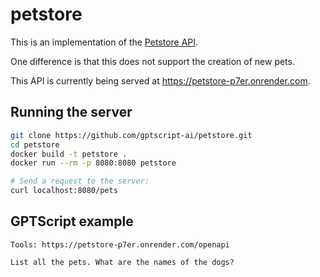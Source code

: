 # petstore

This is an implementation of the [Petstore API](https://github.com/OAI/OpenAPI-Specification/blob/66fe9db36115bbf5425892aaaac6dba5e3c5df59/examples/v3.0/petstore.yaml).

One difference is that this does not support the creation of new pets.

This API is currently being served at https://petstore-p7er.onrender.com.

## Running the server

```bash
git clone https://github.com/gptscript-ai/petstore.git
cd petstore
docker build -t petstore .
docker run --rm -p 8080:8080 petstore

# Send a request to the server:
curl localhost:8080/pets
```

## GPTScript example

```
Tools: https://petstore-p7er.onrender.com/openapi

List all the pets. What are the names of the dogs?
```

